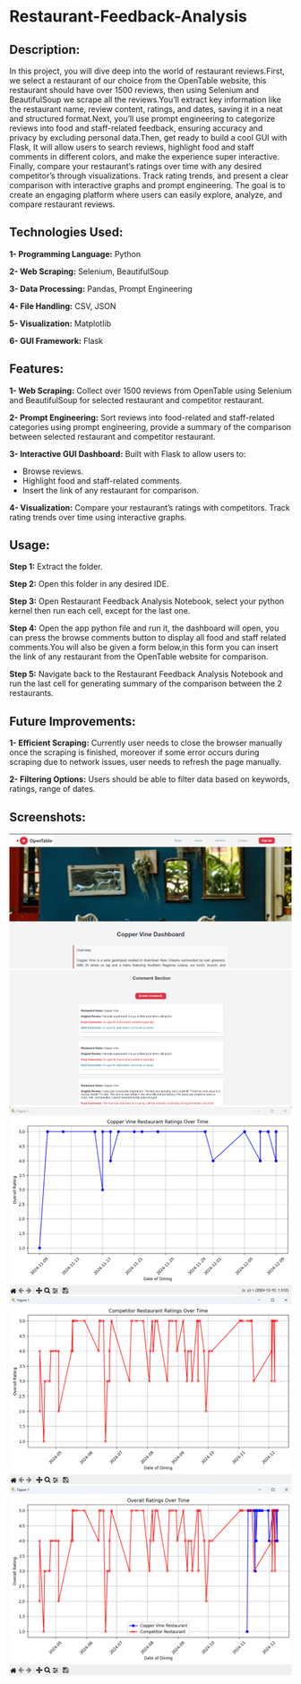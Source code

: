 # Restaurant-Feedback-Analysis

## **Description:**
In this project, you will dive deep into the world of restaurant reviews.First, we select a restaurant of our choice from the OpenTable website, this restaurant should have over 1500 reviews, then using Selenium and BeautifulSoup we scrape all the reviews.You’ll extract key information like the restaurant name, review content, ratings, and dates, saving it in a neat and structured format.Next, you’ll use prompt engineering to categorize reviews into food and staff-related feedback, ensuring accuracy and privacy by excluding personal data.Then, get ready to build a cool GUI with Flask, It will allow users to search reviews, highlight food and staff comments in different colors, and make the experience super interactive. Finally, compare your restaurant’s ratings over time with any desired competitor’s through visualizations. Track rating trends, and present a clear comparison with interactive graphs and prompt engineering. The goal is to create an engaging platform where users can easily explore, analyze, and compare restaurant reviews.

## **Technologies Used:**

**1- Programming Language:** Python

**2- Web Scraping:** Selenium, BeautifulSoup

**3- Data Processing:** Pandas, Prompt Engineering

**4- File Handling:** CSV, JSON

**5- Visualization:** Matplotlib

**6- GUI Framework:** Flask

## **Features:**

**1- Web Scraping:** Collect over 1500 reviews from OpenTable using Selenium and BeautifulSoup for selected restaurant and competitor restaurant.

**2- Prompt Engineering:** Sort reviews into food-related and staff-related categories using prompt engineering, provide a summary of the comparison between selected restaurant and competitor restaurant.

**3- Interactive GUI Dashboard:** Built with Flask to allow users to:
- Browse reviews.
- Highlight food and staff-related comments.
- Insert the link of any restaurant for comparison.

**4- Visualization:**
Compare your restaurant’s ratings with competitors.
Track rating trends over time using interactive graphs.

## **Usage:**

**Step 1:** Extract the folder.

**Step 2:** Open this folder in any desired IDE.

**Step 3:** Open Restaurant Feedback Analysis Notebook, select your python kernel then run each cell, except for the last one.

**Step 4:** Open the app python file and run it, the dashboard will open, you can press the browse comments button to display all food and staff related comments.You will also be given a form below,in this form you can insert the link of any restaurant from the OpenTable website for comparison.

**Step 5:** Navigate back to the Restaurant Feedback Analysis Notebook and run the last cell for generating summary of the comparison between the 2 restaurants.

## **Future Improvements:**

**1- Efficient Scraping:** Currently user needs to close the browser manually once the scraping is finished, moreover if some error occurs during scraping due to network issues, user needs to refresh the page manually.

**2- Filtering Options:** Users should be able to filter data based on keywords, ratings, range of dates.

## **Screenshots:**

![Dashboard Image](Images/Dashboard.png)
![Browse Comments Image](Images/Browse_Comments.png)
![Selected Restaurant's Image](Images/Selected.png)
![Competitor's Image](Images/Competitor.png)
![Comparison Image](Images/Comparison.png)



